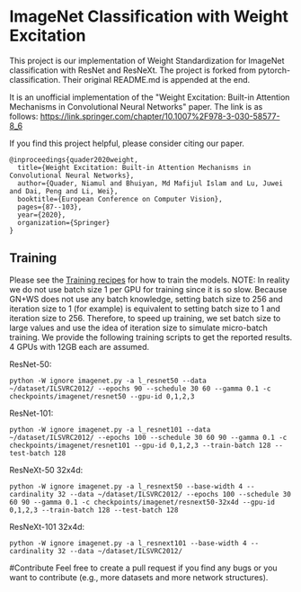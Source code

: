 # ImageNet Classification with Weight Excitation
This project is our implementation of Weight Standardization for ImageNet classification with ResNet and ResNeXt. The project is forked from pytorch-classification. Their original README.md is appended at the end.

It is an unofficial implementation of the "Weight Excitation: Built-in Attention Mechanisms in Convolutional Neural Networks" paper. The link is as follows:
https://link.springer.com/chapter/10.1007%2F978-3-030-58577-8_6

If you find this project helpful, please consider citing our paper.

```
@inproceedings{quader2020weight,
  title={Weight Excitation: Built-in Attention Mechanisms in Convolutional Neural Networks},
  author={Quader, Niamul and Bhuiyan, Md Mafijul Islam and Lu, Juwei and Dai, Peng and Li, Wei},
  booktitle={European Conference on Computer Vision},
  pages={87--103},
  year={2020},
  organization={Springer}
}
```

## Training
Please see the [Training recipes](TRAINING.md) for how to train the models.
NOTE: In reality we do not use batch size 1 per GPU for training since it is so slow. Because GN+WS does not use any batch knowledge, setting batch size to 256 and iteration size to 1 (for example) is equivalent to setting batch size to 1 and iteration size to 256. Therefore, to speed up training, we set batch size to large values and use the idea of iteration size to simulate micro-batch training. We provide the following training scripts to get the reported results. 4 GPUs with 12GB each are assumed.

ResNet-50:
```
python -W ignore imagenet.py -a l_resnet50 --data ~/dataset/ILSVRC2012/ --epochs 90 --schedule 30 60 --gamma 0.1 -c checkpoints/imagenet/resnet50 --gpu-id 0,1,2,3
```
ResNet-101:
```
python -W ignore imagenet.py -a l_resnet101 --data ~/dataset/ILSVRC2012/ --epochs 100 --schedule 30 60 90 --gamma 0.1 -c checkpoints/imagenet/resnet101 --gpu-id 0,1,2,3 --train-batch 128 --test-batch 128
```
ResNeXt-50 32x4d:
```
python -W ignore imagenet.py -a l_resnext50 --base-width 4 --cardinality 32 --data ~/dataset/ILSVRC2012/ --epochs 100 --schedule 30 60 90 --gamma 0.1 -c checkpoints/imagenet/resnext50-32x4d --gpu-id 0,1,2,3 --train-batch 128 --test-batch 128
```

ResNeXt-101 32x4d:
```
python -W ignore imagenet.py -a l_resnext101 --base-width 4 --cardinality 32 --data ~/dataset/ILSVRC2012/ 
```

#Contribute
Feel free to create a pull request if you find any bugs or you want to contribute (e.g., more datasets and more network structures).

